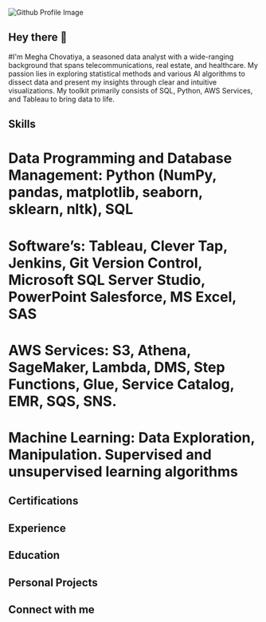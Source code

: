 ![Github Profile Image](https://github.com/MeghaChovatiya2211/MeghaChovatiya2211/assets/30754852/dde97075-ad0b-499d-be28-509c818c4d25)

## Hey there 👋

#I'm Megha Chovatiya, a seasoned data analyst with a wide-ranging background that spans telecommunications, real estate, and healthcare. My passion lies in exploring statistical methods and various AI algorithms to dissect data and present my insights through clear and intuitive visualizations. My toolkit primarily consists of SQL, Python, AWS Services, and Tableau to bring data to life.

## Skills

# Data Programming and Database Management: Python (NumPy, pandas, matplotlib, seaborn, sklearn, nltk), SQL
# Software’s: Tableau, Clever Tap, Jenkins, Git Version Control, Microsoft SQL Server Studio, PowerPoint Salesforce, MS Excel, SAS
# AWS Services: S3, Athena, SageMaker, Lambda, DMS, Step Functions, Glue, Service Catalog, EMR, SQS, SNS.
# Machine Learning: Data Exploration, Manipulation. Supervised and unsupervised learning algorithms

## Certifications 


## Experience 


## Education 



## Personal Projects 


## Connect with me 












